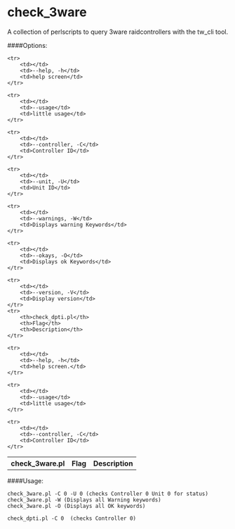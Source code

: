 check_3ware
===========
A collection of perlscripts to query 3ware raidcontrollers with the tw\_cli tool.


####Options:
<table>
    <tr>
        <th>check_3ware.pl</th>
        <th>Flag</th>
        <th>Description</th>
    </tr>
    
    <tr>
        <td></td>
        <td>--help, -h</td>
        <td>help screen</td>
    </tr>
    
    <tr>
        <td></td>
        <td>--usage</td>
        <td>little usage</td>
    </tr>
    
    <tr>
        <td></td>
        <td>--controller, -C</td>
        <td>Controller ID</td>
    </tr>
    
    <tr>
        <td></td>
        <td>--unit, -U</td>
        <td>Unit ID</td>
    </tr>
    
    <tr>
        <td></td>
        <td>--warnings, -W</td>
        <td>Displays warning Keywords</td>
    </tr>
    
    <tr>
        <td></td>
        <td>--okays, -O</td>
        <td>Displays ok Keywords</td>
    </tr>
    
    <tr>
        <td></td>
        <td>--version, -V</td>
        <td>Display version</td>
    </tr>
    <tr>
        <th>check_dpti.pl</th>
        <th>Flag</th>
        <th>Description</th>
    </tr>
    
    <tr>
        <td></td>
        <td>--help, -h</td>
        <td>help screen.</td>
    </tr>
    
    <tr>
        <td></td>
        <td>--usage</td>
        <td>little usage</td>
    </tr>
    
    <tr>
        <td></td>
        <td>--controller, -C</td>
        <td>Controller ID</td>
    </tr>
    
</table>

####Usage:
<pre><code>check_3ware.pl -C 0 -U 0 (checks Controller 0 Unit 0 for status)
check_3ware.pl -W (Displays all Warning keywords)
check_3ware.pl -O (Displays all OK keywords)

check_dpti.pl -C 0  (checks Controller 0)
</code></pre>
